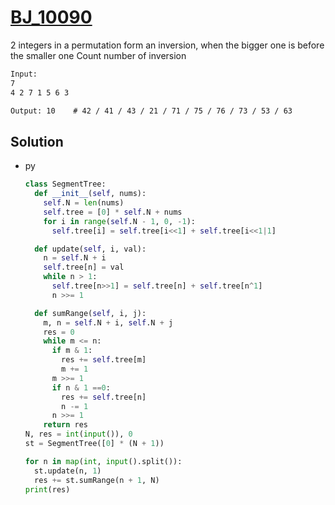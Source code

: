 # [BJ_10090](https://acmicpc.net/problem/10090)

2 integers in а permutation form an inversion, when the bigger one is before the smaller one
Count number of inversion

```txt
Input:
7
4 2 7 1 5 6 3

Output: 10    # 42 / 41 / 43 / 21 / 71 / 75 / 76 / 73 / 53 / 63
```

## Solution

* py

  ```py
  class SegmentTree:
    def __init__(self, nums):
      self.N = len(nums)
      self.tree = [0] * self.N + nums
      for i in range(self.N - 1, 0, -1):
        self.tree[i] = self.tree[i<<1] + self.tree[i<<1|1]

    def update(self, i, val):
      n = self.N + i
      self.tree[n] = val
      while n > 1:
        self.tree[n>>1] = self.tree[n] + self.tree[n^1]
        n >>= 1

    def sumRange(self, i, j):
      m, n = self.N + i, self.N + j
      res = 0
      while m <= n:
        if m & 1:
          res += self.tree[m]
          m += 1
        m >>= 1
        if n & 1 ==0:
          res += self.tree[n]
          n -= 1
        n >>= 1
      return res
  N, res = int(input()), 0
  st = SegmentTree([0] * (N + 1))

  for n in map(int, input().split()):
    st.update(n, 1)
    res += st.sumRange(n + 1, N)
  print(res)
  ```
